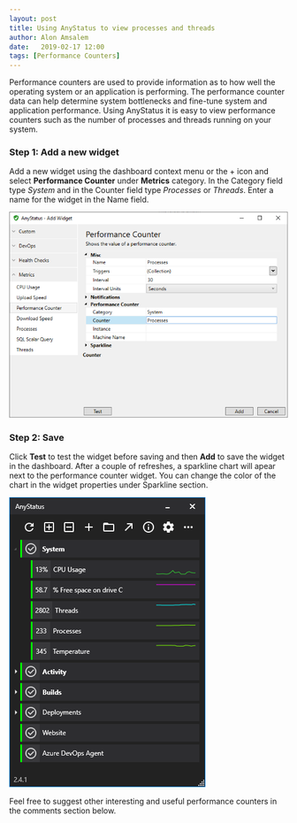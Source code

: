 ```yaml
---
layout: post
title: Using AnyStatus to view processes and threads
author: Alon Amsalem
date:   2019-02-17 12:00
tags: [Performance Counters]
---
```


Performance counters are used to provide information as to how well the operating system or an application is performing. The performance counter data can help determine system bottlenecks and fine-tune system and application performance. Using AnyStatus it is easy to view performance counters such as the number of processes and threads running on your system.

### Step 1: Add a new widget

Add a new widget using the dashboard context menu or the + icon and select **Performance Counter** under **Metrics** category.
In the Category field type *System* and in the Counter field type *Processes* or *Threads*.
Enter a name for the widget in the Name field.

![AnyStatus Desktop 2.4.1](/assets/posts/2019-02-17-view-processes-and-threads/add-performance-counter-widget.png)

### Step 2: Save

Click **Test** to test the widget before saving and then **Add** to save the widget in the dashboard.
After a couple of refreshes, a sparkline chart will apear next to the performance counter widget.
You can change the color of the chart in the widget properties under Sparkline section.

![AnyStatus Desktop 2.4.1](/assets/images/screenshots/anystatus_desktop_2.4.1.png)

Feel free to suggest other interesting and useful performance counters in the comments section below.